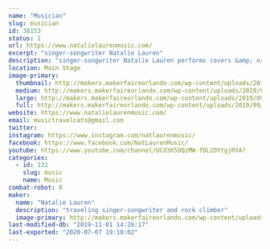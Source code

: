 ```yaml
---
name: "Musician"
slug: musician
id: 38153
status: 1
url: https://www.natalielaurenmusic.com/
excerpt: "singer-songwriter Natalie Lauren"
description: "singer-songwriter Natalie Lauren performs covers &amp; originals across many genres"
location: Main Stage
image-primary:
  thumbnail: http://makers.makerfaireorlando.com/wp-content/uploads/2019/09/Photo-Feb-02-5-12-06-PM_edit-2-1-150x150.jpg
  medium: http://makers.makerfaireorlando.com/wp-content/uploads/2019/09/Photo-Feb-02-5-12-06-PM_edit-2-1-229x300.jpg
  large: http://makers.makerfaireorlando.com/wp-content/uploads/2019/09/Photo-Feb-02-5-12-06-PM_edit-2-1-781x1024.jpg
  full: http://makers.makerfaireorlando.com/wp-content/uploads/2019/09/Photo-Feb-02-5-12-06-PM_edit-2-1.jpg
website: https://www.natalielaurenmusic.com/
email: musictravelcats@gmail.com
twitter: 
instagram: https://www.instagram.com/natlaurenmusic/
facebook: https://www.facebook.com/NatLaurenMusic/
youtube: https://www.youtube.com/channel/UCd365OQzMW-fOL2OYtgjRVA?
categories:
  - id: 132
    slug: music
    name: Music
combat-robot: 0
maker:
  name: "Natalie Lauren"
  description: "traveling singer-songwriter and rock climber"
  image-primary: http://makers.makerfaireorlando.com/wp-content/uploads/2019/09/Photo-Feb-02-5-12-06-PM_edit-2-781x1024.jpg
last-modified-db: "2019-11-01 14:26:17"
last-exported: "2020-07-07 19:10:02"
---
```

